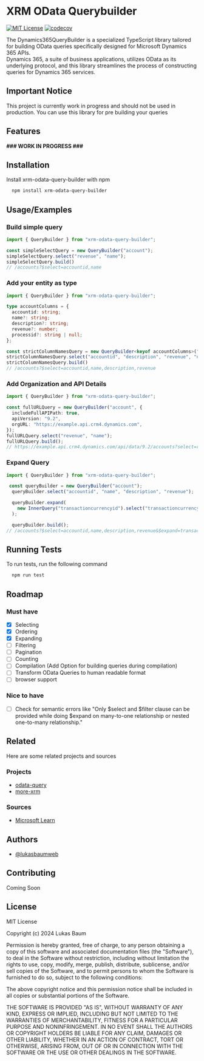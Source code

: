 
# XRM OData Querybuilder

[![MIT License](https://img.shields.io/badge/License-MIT-green.svg)](https://choosealicense.com/licenses/mit/)
[![codecov](https://codecov.io/gh/lukasbaumweb/xrm-odata-query-builder/graph/badge.svg?token=68DY9H15WM)](https://codecov.io/gh/lukasbaumweb/xrm-odata-query-builder)

The Dynamics365QueryBuilder is a specialized TypeScript library tailored for building OData queries specifically designed for Microsoft Dynamics 365 APIs.  
Dynamics 365, a suite of business applications, utilizes OData as its underlying protocol, and this library streamlines the process of constructing queries for Dynamics 365 services.


## Important Notice

This project is currently work in progress and should not be used in production. You can use this library for pre building your queries

## Features

**### WORK IN PROGRESS ###**
<!--

- Dynamics 365 Compatibility: Exclusively tailored for Microsoft Dynamics 365 APIs, guaranteeing queries meet the specific requirements of Dynamics 365 OData implementation.
- Entity-aware Query Building: Designed with Dynamics 365 entity awareness, facilitating intuitive construction of queries for entities, attributes, and relationships within the Dynamics 365 ecosystem.
- Type-Safe Dynamics 365 Entities: Utilizes TypeScript's static typing for type safety, providing developers with compile-time feedback and IntelliSense support during query construction.
- 
- -->


## Installation

Install xrm-odata-query-builder with npm

```bash
  npm install xrm-odata-query-builder
```
    
## Usage/Examples

### Build simple query

```typescript
import { QueryBuilder } from "xrm-odata-query-builder";

const simpleSelectQuery = new QueryBuilder("account");
simpleSelectQuery.select("revenue", "name");
simpleSelectQuery.build() 
// /accounts?$select=accountid,name
```

### Add your entity as type

```typescript
import { QueryBuilder } from "xrm-odata-query-builder";

type accountColumns = {
  accountid: string;
  name?: string;
  description?: string;
  revenue?: number;
  processid?: string | null;
};

const strictColumnNamesQuery = new QueryBuilder<keyof accountColumns>("account");
strictColumnNamesQuery.select("accountid", "description", "revenue", "name");
strictColumnNamesQuery.build() 
// /accounts?$select=accountid,name,description,revenue
```

### Add Organization and API Details

```typescript
import { QueryBuilder } from "xrm-odata-query-builder";

const fullURLQuery = new QueryBuilder("account", {
  includeFullAPIPath: true,
  apiVersion: "9.2",
  orgURL: "https://example.api.crm4.dynamics.com",
});
fullURLQuery.select("revenue", "name");
fullURLQuery.build(); 
// https://example.api.crm4.dynamics.com/api/data/9.2/accounts?select=revenue,name
```

### Expand Query

```typescript
import { QueryBuilder } from "xrm-odata-query-builder";

 const queryBuilder = new QueryBuilder("account");
  queryBuilder.select("accountid", "name", "description", "revenue");

  queryBuilder.expand(
    new InnerQuery("transactioncurrencyid").select("transactioncurrencyid", "currencyname").orderBy("transactioncurrencyid", "asc")
  );

  queryBuilder.build();
// /accounts?$select=accountid,name,description,revenue&$expand=transactioncurrencyid($select=transactioncurrencyid,currencyname;$orderby=transactioncurrencyid asc)
```

## Running Tests

To run tests, run the following command

```bash
  npm run test
```

## Roadmap

### Must have
- [x] Selecting
- [x] Ordering
- [x] Expanding
- [ ] Filtering
- [ ] Pagination
- [ ] Counting
- [ ] Compilation (Add Option for building queries during compilation)
- [ ] Transform OData Queries to human readable format
- [ ] browser support

### Nice to have

- [ ] Check for semantic errors like "Only $select and $filter clause can be provided while doing $expand on many-to-one relationship or nested one-to-many relationship."

## Related

Here are some related projects and sources

### Projects

- [odata-query](https://www.npmjs.com/package/odata-query)
- [more-xrm](https://www.npmjs.com/package/more-xrm)

### Sources

- [Microsoft Learn](https://learn.microsoft.com/en-us/power-apps/developer/data-platform/webapi/query-data-web-api)

## Authors

- [@lukasbaumweb](https://github.com/lukasbaumweb)


## Contributing

Coming Soon

<!--- 

Contributions are always welcome!

See `contributing.md` for ways to get started.

Please adhere to this project's `code of conduct`.

-->


## License

MIT License

Copyright (c) 2024 Lukas Baum

Permission is hereby granted, free of charge, to any person obtaining a copy
of this software and associated documentation files (the "Software"), to deal
in the Software without restriction, including without limitation the rights
to use, copy, modify, merge, publish, distribute, sublicense, and/or sell
copies of the Software, and to permit persons to whom the Software is
furnished to do so, subject to the following conditions:

The above copyright notice and this permission notice shall be included in all
copies or substantial portions of the Software.

THE SOFTWARE IS PROVIDED "AS IS", WITHOUT WARRANTY OF ANY KIND, EXPRESS OR
IMPLIED, INCLUDING BUT NOT LIMITED TO THE WARRANTIES OF MERCHANTABILITY,
FITNESS FOR A PARTICULAR PURPOSE AND NONINFRINGEMENT. IN NO EVENT SHALL THE
AUTHORS OR COPYRIGHT HOLDERS BE LIABLE FOR ANY CLAIM, DAMAGES OR OTHER
LIABILITY, WHETHER IN AN ACTION OF CONTRACT, TORT OR OTHERWISE, ARISING FROM,
OUT OF OR IN CONNECTION WITH THE SOFTWARE OR THE USE OR OTHER DEALINGS IN THE
SOFTWARE.

